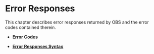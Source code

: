 # Error Responses<a name="EN-US_TOPIC_0125560387"></a>

This chapter describes error responses returned by OBS and the error codes contained therein.

-   **[Error Codes](error-codes.md)**  

-   **[Error Responses Syntax](error-responses-syntax.md)**  


